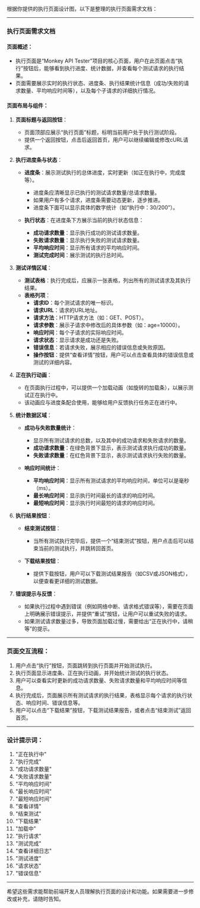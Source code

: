 根据你提供的执行页面设计图，以下是整理的执行页面需求文档：

---

### 执行页面需求文档

#### 页面概述：
- 执行页面是“Monkey API Tester”项目的核心页面，用户在此页面点击“执行”按钮后，能够看到执行进度、统计数据，并查看每个测试请求的执行结果。
- 页面需要展示实时的执行状态、进度条、执行结果统计信息（成功/失败的请求数量、平均响应时间等），以及每个子请求的详细执行情况。

#### 页面布局与组件：

1. **页面标题与返回按钮**：
    - 页面顶部应展示“执行页面”标题，标明当前用户处于执行测试阶段。
    - 提供一个返回按钮，点击后返回首页，用户可以继续编辑或修改cURL请求。

2. **执行进度条与状态**：
    - **进度条**：展示测试执行的总体进度，实时更新（如正在执行中，完成度等）。
        - 进度条应清晰显示已执行的测试请求数量/总请求数量。
        - 如果用户有多个请求，进度条需要动态更新，逐步推进。
        - 进度条下面可以显示具体的数字统计（如“执行中：30/200”）。

    - **执行状态**：在进度条下方展示当前的执行状态信息：
        - **成功请求数量**：显示执行成功的测试请求数量。
        - **失败请求数量**：显示执行失败的测试请求数量。
        - **平均响应时间**：显示所有请求的平均响应时间。
        - **测试完成时间**：展示测试的执行总时间。

3. **测试详情区域**：
    - **测试表格**：执行完成后，应展示一张表格，列出所有的测试请求及其执行结果。
    - **表格列项**：
        - **请求ID**：每个测试请求的唯一标识。
        - **请求URL**：请求的URL地址。
        - **请求方法**：HTTP请求方法（如：GET、POST）。
        - **请求参数**：展示子请求中修改后的具体参数（如：age=10000）。
        - **响应时间**：每个子请求的实际响应时间。
        - **请求状态**：显示请求是成功还是失败。
        - **错误信息**：若请求失败，展示相应的错误信息或失败原因。
        - **操作按钮**：提供“查看详情”按钮，用户可以点击查看具体的错误信息或测试的详细内容。

4. **正在执行动画**：
    - 在页面执行过程中，可以提供一个加载动画（如旋转的加载条），以展示测试正在执行中。
    - 该动画应与进度条配合使用，能够给用户反馈执行任务正在进行中。

5. **统计数据区域**：
    - **成功与失败数量统计**：
        - 显示所有测试请求的总数，以及其中的成功请求和失败请求的数量。
        - **成功请求数量**：在绿色背景下显示，表示测试请求执行成功的数量。
        - **失败请求数量**：在红色背景下显示，表示测试请求执行失败的数量。

    - **响应时间统计**：
        - **平均响应时间**：显示所有测试请求的平均响应时间，单位可以是毫秒（ms）。
        - **最长响应时间**：显示执行时间最长的请求的响应时间。
        - **最短响应时间**：显示执行时间最短的请求的响应时间。

6. **执行结果按钮**：
    - **结束测试按钮**：
        - 当所有测试执行完毕后，提供一个“结束测试”按钮，用户点击后可以结束当前的测试执行，并跳转回首页。

    - **下载结果按钮**：
        - 提供下载按钮，用户可以下载测试结果报告（如CSV或JSON格式），以便查看更详细的测试数据。

7. **错误提示与反馈**：
    - 如果执行过程中遇到错误（例如网络中断、请求格式错误等），需要在页面上明确展示错误提示，并提供“重试”按钮，让用户可以重试失败的请求。
    - 如果测试请求数量过多，导致页面加载过慢，需要给出“正在执行中，请稍等”的提示。

---

### 页面交互流程：

1. 用户点击“执行”按钮，页面跳转到执行页面并开始测试执行。
2. 执行页面显示进度条、正在执行动画，并开始统计测试的执行状态。
3. 用户可以查看实时更新的成功请求数量、失败请求数量和平均响应时间等信息。
4. 执行完成后，页面展示所有测试请求的执行结果，表格显示每个请求的执行状态、响应时间、错误信息等。
5. 用户可以点击“下载结果”按钮，下载测试结果报告，或者点击“结束测试”返回首页。

---

### 设计提示词：

1. "正在执行中"
2. "执行完成"
3. "成功请求数量"
4. "失败请求数量"
5. "平均响应时间"
6. "最长响应时间"
7. "最短响应时间"
8. "查看详情"
9. "结束测试"
10. "下载结果"
11. "加载中"
12. "执行请求"
13. "测试完成"
14. "查看详细日志"
15. "测试进度"
16. "请求状态"
17. "错误信息"

---

希望这些需求能帮助前端开发人员理解执行页面的设计和功能。如果需要进一步修改或补充，请随时告知。